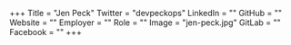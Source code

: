 +++
Title = "Jen Peck"
Twitter = "devpeckops"
LinkedIn = ""
GitHub = ""
Website = ""
Employer = ""
Role = ""
Image = "jen-peck.jpg"
GitLab = ""
Facebook = ""
+++
